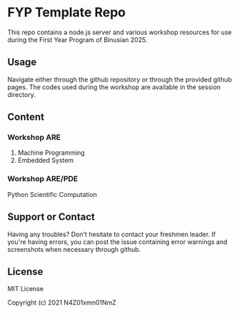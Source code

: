 # FYP Template Repo

This repo contains a node.js server and various workshop resources for use during the First Year Program of Binusian 2025.

## Usage

Navigate either through the github repository or through the provided github pages. The codes used during the workshop are available in the session directory.

## Content

### Workshop ARE

1. Machine Programming
2. Embedded System

### Workshop ARE/PDE

Python Scientific Computation

## Support or Contact

Having any troubles? Don't hesitate to contact your freshmen leader. If you're having errors, you can post the issue containing error warnings and screenshots when necessary through github.

## License

MIT License

Copyright (c) 2021 N4Z01xmn01NmZ

